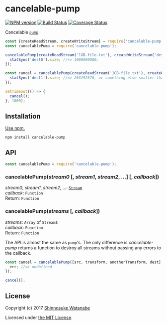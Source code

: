 # cancelable-pump

[![NPM version](https://img.shields.io/npm/v/cancelable-pump.svg)](https://www.npmjs.com/package/cancelable-pump)
[![Build Status](https://travis-ci.org/shinnn/cancelable-pump.svg?branch=master)](https://travis-ci.org/shinnn/cancelable-pump)
[![Coverage Status](https://img.shields.io/coveralls/shinnn/cancelable-pump.svg)](https://coveralls.io/github/shinnn/cancelable-pump?branch=master)

Cancelable [`pump`](https://github.com/mafintosh/pump)

```javascript
const {createReadStream, createWriteStream} = require('cancelable-pump');
const cancelablePump = require('cancelable-pump');

cancelablePump(createReadStream('1GB-file.txt'), createWriteStream('dest0'), () => {
  statSync('dest0').size; //=> 1000000000;
});

const cancel = cancelablePump(createReadStream('1GB-file.txt'), createWriteStream('dest1'), () => {
  statSync('dest1').size; //=> 263192576, or something else smaller than 1000000000
});

setTimeout(() => {
  cancel();
}, 1000);
```

## Installation

[Use npm.](https://docs.npmjs.com/cli/install)

```
npm install cancelable-pump
```

## API

```javascript
const cancelablePump = require('cancelable-pump');
```

### cancelablePump(*stream0* [, *stream1*, *stream2*, ...] [, *callback*])

*stream0*, *stream1*, *stream2*, ...: [`Stream`](https://nodejs.org/api/stream.html#stream_stream)  
*callback*: `Function`  
Return: `Function`

### cancelablePump(*streams* [, *callback*])

*streams*: `Array` of `Stream`s  
*callback*: `Function`  
Return: `Function`

The API is almost the same as `pump`'s. The only difference is *cancelable-pump* returns a function to destroy all streams without passing any errors to the callback.

```javascript
const cancel = cancelablePump([src, transform, anotherTransform, dest], err => {
  err; //=> undefined
});

cancel();
```

## License

Copyright (c) 2017 [Shinnosuke Watanabe](https://github.com/shinnn)

Licensed under [the MIT License](./LICENSE).
